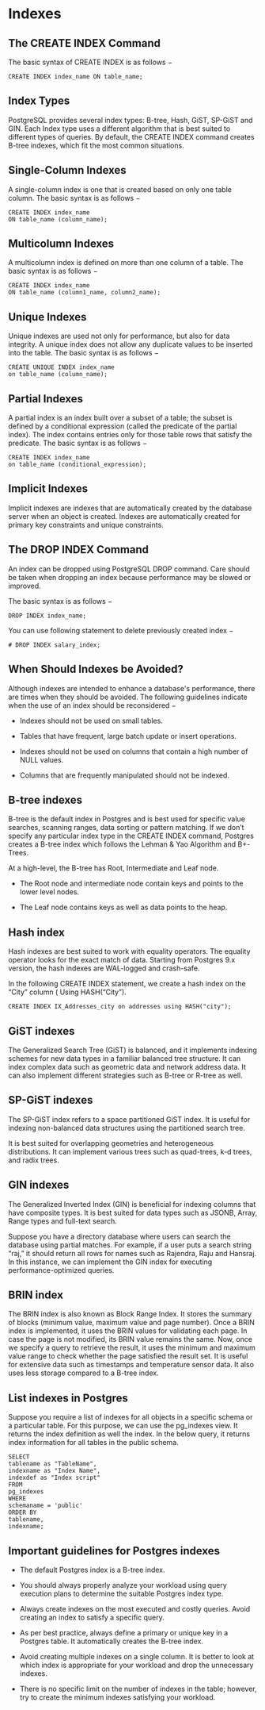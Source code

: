# Indexes
## The CREATE INDEX Command
The basic syntax of CREATE INDEX is as follows −
```
CREATE INDEX index_name ON table_name;
```
## Index Types
PostgreSQL provides several index types: B-tree, Hash, GiST, SP-GiST and GIN. Each Index type uses a different algorithm that is best suited to different types of queries. By default, the CREATE INDEX command creates B-tree indexes, which fit the most common situations.
## Single-Column Indexes
A single-column index is one that is created based on only one table column. The basic syntax is as follows −
```
CREATE INDEX index_name
ON table_name (column_name);
```
## Multicolumn Indexes
A multicolumn index is defined on more than one column of a table. The basic syntax is as follows −
```
CREATE INDEX index_name
ON table_name (column1_name, column2_name);
```
## Unique Indexes
Unique indexes are used not only for performance, but also for data integrity. A unique index does not allow any duplicate values to be inserted into the table. The basic syntax is as follows −
```
CREATE UNIQUE INDEX index_name
on table_name (column_name);
```
## Partial Indexes
A partial index is an index built over a subset of a table; the subset is defined by a conditional expression (called the predicate of the partial index). The index contains entries only for those table rows that satisfy the predicate. The basic syntax is as follows −
```
CREATE INDEX index_name
on table_name (conditional_expression);
```
## Implicit Indexes
Implicit indexes are indexes that are automatically created by the database server when an object is created. Indexes are automatically created for primary key constraints and unique constraints.

## The DROP INDEX Command
An index can be dropped using PostgreSQL DROP command. Care should be taken when dropping an index because performance may be slowed or improved.

The basic syntax is as follows −
```
DROP INDEX index_name;
```
You can use following statement to delete previously created index −
```
# DROP INDEX salary_index;
```
## When Should Indexes be Avoided?
Although indexes are intended to enhance a database's performance, there are times when they should be avoided. The following guidelines indicate when the use of an index should be reconsidered −

* Indexes should not be used on small tables.

* Tables that have frequent, large batch update or insert operations.

* Indexes should not be used on columns that contain a high number of NULL values.

* Columns that are frequently manipulated should not be indexed.

## B-tree indexes
B-tree is the default index in Postgres and is best used for specific value searches, scanning ranges, data sorting or pattern matching. If we don’t specify any particular index type in the CREATE INDEX command, Postgres creates a B-tree index which follows the Lehman & Yao Algorithm and B+-Trees.

At a high-level, the B-tree has Root, Intermediate and Leaf node.

* The Root node and intermediate node contain keys and points to the lower level nodes.

* The Leaf node contains keys as well as data points to the heap.

## Hash index
Hash indexes are best suited to work with equality operators. The equality operator looks for the exact match of data. Starting from Postgres 9.x version, the hash indexes are WAL-logged and crash-safe.

In the following CREATE INDEX statement, we create a hash index on the “City” column ( Using HASH(“City”).
```
CREATE INDEX IX_Addresses_city on addresses using HASH("city");
```

## GiST indexes
The Generalized Search Tree (GiST) is balanced, and it implements indexing schemes for new data types in a familiar balanced tree structure. It can index complex data such as geometric data and network address data. It can also implement different strategies such as B-tree or R-tree as well.

## SP-GiST indexes
The SP-GiST index refers to a space partitioned GiST index. It is useful for indexing non-balanced data structures using the partitioned search tree.

It is best suited for overlapping geometries and heterogeneous distributions. It can implement various trees such as quad-trees, k-d trees, and radix trees.

## GIN indexes
The Generalized Inverted Index (GIN) is beneficial for indexing columns that have composite types. It is best suited for data types such as JSONB, Array, Range types and full-text search.

Suppose you have a directory database where users can search the database using partial matches. For example, if a user puts a search string “raj,” it should return all rows for names such as Rajendra, Raju and Hansraj. In this instance, we can implement the GIN index for executing performance-optimized queries.

## BRIN index
The BRIN index is also known as Block Range Index. It stores the summary of blocks (minimum value, maximum value and page number). Once a BRIN index is implemented, it uses the BRIN values for validating each page. In case the page is not modified, its BRIN value remains the same. Now, once we specify a query to retrieve the result, it uses the minimum and maximum value range to check whether the page satisfied the result set. It is useful for extensive data such as timestamps and temperature sensor data. It also uses less storage compared to a B-tree index.


## List indexes in Postgres
Suppose you require a list of indexes for all objects in a specific schema or a particular table. For this purpose, we can use the pg_indexes view. It returns the index definition as well the index. In the below query, it returns index information for all tables in the public schema.
```
SELECT
tablename as "TableName",
indexname as "Index Name",
indexdef as "Index script"
FROM
pg_indexes
WHERE
schemaname = 'public'
ORDER BY
tablename,
indexname;
```
## Important guidelines for Postgres indexes
* The default Postgres index is a B-tree index.

* You should always properly analyze your workload using query execution plans to determine the suitable Postgres index type.

* Always create indexes on the most executed and costly queries. Avoid creating an index to satisfy a specific query.

* As per best practice, always define a primary or unique key in a Postgres table. It automatically creates the B-tree index.

* Avoid creating multiple indexes on a single column. It is better to look at which index is appropriate for your workload and drop the unnecessary indexes.

* There is no specific limit on the number of indexes in the table; however, try to create the minimum indexes satisfying your workload.
